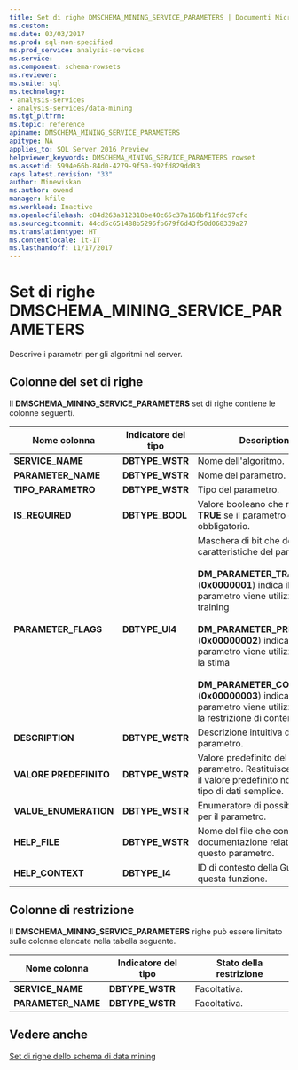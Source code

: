 ```yaml
---
title: Set di righe DMSCHEMA_MINING_SERVICE_PARAMETERS | Documenti Microsoft
ms.custom: 
ms.date: 03/03/2017
ms.prod: sql-non-specified
ms.prod_service: analysis-services
ms.service: 
ms.component: schema-rowsets
ms.reviewer: 
ms.suite: sql
ms.technology:
- analysis-services
- analysis-services/data-mining
ms.tgt_pltfrm: 
ms.topic: reference
apiname: DMSCHEMA_MINING_SERVICE_PARAMETERS
apitype: NA
applies_to: SQL Server 2016 Preview
helpviewer_keywords: DMSCHEMA_MINING_SERVICE_PARAMETERS rowset
ms.assetid: 5994e66b-84d0-4279-9f50-d92fd829dd83
caps.latest.revision: "33"
author: Minewiskan
ms.author: owend
manager: kfile
ms.workload: Inactive
ms.openlocfilehash: c84d263a312318be40c65c37a168bf11fdc97cfc
ms.sourcegitcommit: 44cd5c651488b5296fb679f6d43f50d068339a27
ms.translationtype: HT
ms.contentlocale: it-IT
ms.lasthandoff: 11/17/2017
---
```

# <a name="dmschemaminingserviceparameters-rowset"></a>Set di righe DMSCHEMA_MINING_SERVICE_PARAMETERS
  Descrive i parametri per gli algoritmi nel server.  
  
## <a name="rowset-columns"></a>Colonne del set di righe  
 Il **DMSCHEMA_MINING_SERVICE_PARAMETERS** set di righe contiene le colonne seguenti.  
  
|Nome colonna|Indicatore del tipo|Description|  
|-----------------|--------------------|-----------------|  
|**SERVICE_NAME**|**DBTYPE_WSTR**|Nome dell'algoritmo.|  
|**PARAMETER_NAME**|**DBTYPE_WSTR**|Nome del parametro.|  
|**TIPO_PARAMETRO**|**DBTYPE_WSTR**|Tipo del parametro.|  
|**IS_REQUIRED**|**DBTYPE_BOOL**|Valore booleano che restituisce **TRUE** se il parametro è obbligatorio.|  
|**PARAMETER_FLAGS**|**DBTYPE_UI4**|Maschera di bit che descrive le caratteristiche del parametro:<br /><br /> **DM_PARAMETER_TRAINING** (**0x0000001**) indica il parametro viene utilizzato per il training<br /><br /> **DM_PARAMETER_PREDICTION** (**0x00000002**) indica il parametro viene utilizzato per la stima<br /><br /> **DM_PARAMETER_CONTENT** (**0x00000003**) indica il parametro viene utilizzato per la restrizione di contenuto|  
|**DESCRIPTION**|**DBTYPE_WSTR**|Descrizione intuitiva del parametro.|  
|**VALORE PREDEFINITO**|**DBTYPE_WSTR**|Valore predefinito del parametro. Restituisce **NULL** se il valore predefinito non è un tipo di dati semplice.|  
|**VALUE_ENUMERATION**|**DBTYPE_WSTR**|Enumeratore di possibili valori per il parametro.|  
|**HELP_FILE**|**DBTYPE_WSTR**|Nome del file che contiene la documentazione relativa a questo parametro.|  
|**HELP_CONTEXT**|**DBTYPE_I4**|ID di contesto della Guida per questa funzione.|  
  
## <a name="restriction-columns"></a>Colonne di restrizione  
 Il **DMSCHEMA_MINING_SERVICE_PARAMETERS** righe può essere limitato sulle colonne elencate nella tabella seguente.  
  
|Nome colonna|Indicatore del tipo|Stato della restrizione|  
|-----------------|--------------------|-----------------------|  
|**SERVICE_NAME**|**DBTYPE_WSTR**|Facoltativa.|  
|**PARAMETER_NAME**|**DBTYPE_WSTR**|Facoltativa.|  
  
## <a name="see-also"></a>Vedere anche  
 [Set di righe dello schema di data mining](../../../analysis-services/schema-rowsets/data-mining/data-mining-schema-rowsets.md)  
  
  
